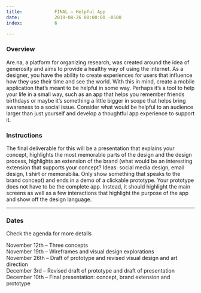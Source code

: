 ```yaml
---
title:            FINAL — Helpful App
date:             2019-08-26 00:00:00 -0500
index:            6

---
```


### Overview

Are.na, a platform for organizing research, was created around the idea of generosity and aims to provide a healthy way of using the internet. As a designer, you have the ability to create experiences for users that influence how they use their time and see the world. With this in mind, create a mobile application that’s meant to be helpful in some way. Perhaps it’s a tool to help your life in a small way, such as an app that helps you remember friends birthdays or maybe it’s something a little bigger in scope that helps bring awareness to a social issue. Consider what would be helpful to an audience larger than just yourself and develop a thoughtful app experience to support it.

### Instructions

The final deliverable for this will be a presentation that explains your concept, highlights the most memorable parts of the design and the design process, highlights an extension of the brand (what would be an interesting extension that supports your concept? Ideas: social media design, email design, t shirt or memorabilia. Only show something that speaks to the brand concept) and ends in a demo of a clickable prototype. Your prototype does not have to be the complete app. Instead, it should highlight the main screens as well as a few interactions that highlight the purpose of the app and show off the design language.

<!--
### Tasks
1. Once you settle on an idea, create wireframes and a user flow for all the pages you’ll need.
2. Investigate what the app should look like. Research examples of similar apps (they don’t have to have the same purpose, but perhaps they have a similar user flow). Create an overview of what your design inspiration is. Do you need photography for your app? What about illustrations? Create an art direction list of all the assets you’ll need to communicate your vision. Create three different iterations of a few main pages.
3. Decide on your execution and finalize the design. Create a functioning prototype for it.
4. Create a presentation that explains your project in a memorable, concise, and visual way. Imagine that this is the deck you would show to an investor who wants to help you make your project a reality. The presentation is part of the design, as well. Make sure that anything you present supports the visual identity of your application.
5. On the final you’ll present your presentation as well as a demo of your app. -->

---

### Dates

Check the agenda for more details

November 12th – Three concepts<br/>
November 19th – Wireframes and visual design explorations<br/>
November 26th – Draft of prototype and revised visual design and art direction<br/>
December 3rd –  Revised draft of prototype and draft of presentation<br/>
December 10th – Final presentation: concept, brand extension and prototype
